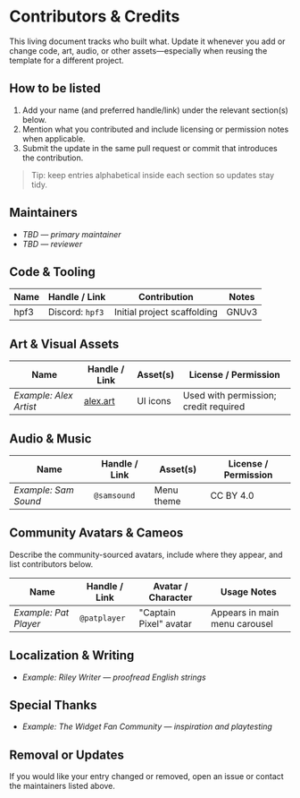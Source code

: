 # Contributors & Credits

This living document tracks who built what. Update it whenever you add or change code, art, audio, or other assets—especially when reusing the template for a different project.

## How to be listed
1. Add your name (and preferred handle/link) under the relevant section(s) below.
2. Mention what you contributed and include licensing or permission notes when applicable.
3. Submit the update in the same pull request or commit that introduces the contribution.

> Tip: keep entries alphabetical inside each section so updates stay tidy.

## Maintainers
- _TBD — primary maintainer_
- _TBD — reviewer_ 

## Code & Tooling
| Name | Handle / Link | Contribution | Notes |
| --- | --- | --- | --- |
| hpf3 | Discord: `hpf3` | Initial project scaffolding | GNUv3 |

## Art & Visual Assets
| Name | Handle / Link | Asset(s) | License / Permission |
| --- | --- | --- | --- |
| _Example: Alex Artist_ | [alex.art](https://example.com) | UI icons | Used with permission; credit required |

## Audio & Music
| Name | Handle / Link | Asset(s) | License / Permission |
| --- | --- | --- | --- |
| _Example: Sam Sound_ | `@samsound` | Menu theme | CC BY 4.0 |

## Community Avatars & Cameos
Describe the community-sourced avatars, include where they appear, and list contributors below.

| Name | Handle / Link | Avatar / Character | Usage Notes |
| --- | --- | --- | --- |
| _Example: Pat Player_ | `@patplayer` | "Captain Pixel" avatar | Appears in main menu carousel |

## Localization & Writing
- _Example: Riley Writer — proofread English strings_

## Special Thanks
- _Example: The Widget Fan Community — inspiration and playtesting_

## Removal or Updates
If you would like your entry changed or removed, open an issue or contact the maintainers listed above.
